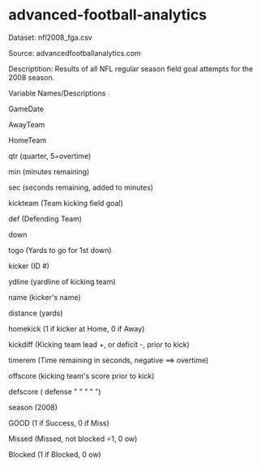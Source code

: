 # advanced-football-analytics

Dataset: nfl2008_fga.csv

Source:  advancedfootballanalytics.com

Descriptition: Results of all NFL regular season field goal attempts
for the 2008 season.

Variable Names/Descriptions

GameDate

AwayTeam

HomeTeam

qtr   (quarter, 5=overtime)

min   (minutes remaining)

sec   (seconds remaining, added to minutes)

kickteam   (Team kicking field goal)

def        (Defending Team)

down 

togo       (Yards to go for 1st down)

kicker     (ID #)

ydline     (yardline of kicking team)

name       (kicker's name)

distance   (yards)

homekick   (1 if kicker at Home, 0 if Away)

kickdiff   (Kicking team lead +, or deficit -, prior to kick)

timerem    (Time remaining in seconds, negative ==> overtime)

offscore   (kicking team's score prior to kick)

defscore   (  defense  "     "     "    "   ")

season     (2008)

GOOD       (1 if Success, 0 if Miss)

Missed     (Missed, not blocked =1, 0 ow)

Blocked    (1 if Blocked, 0 ow)

